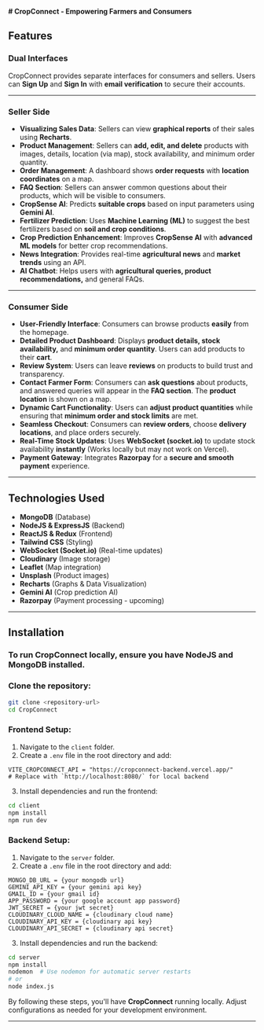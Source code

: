 **# CropConnect - Empowering Farmers and Consumers**

## **Features**

### **Dual Interfaces**  
CropConnect provides separate interfaces for consumers and sellers. Users can **Sign Up** and **Sign In** with **email verification** to secure their accounts.

---

### **Seller Side**

- **Visualizing Sales Data**: Sellers can view **graphical reports** of their sales using **Recharts**.
- **Product Management**: Sellers can **add, edit, and delete** products with images, details, location (via map), stock availability, and minimum order quantity.
- **Order Management**: A dashboard shows **order requests** with **location coordinates** on a map.
- **FAQ Section**: Sellers can answer common questions about their products, which will be visible to consumers.
- **CropSense AI**: Predicts **suitable crops** based on input parameters using **Gemini AI**.
- **Fertilizer Prediction**: Uses **Machine Learning (ML)** to suggest the best fertilizers based on **soil and crop conditions**.
- **Crop Prediction Enhancement**: Improves **CropSense AI** with **advanced ML models** for better crop recommendations.
- **News Integration**: Provides real-time **agricultural news** and **market trends** using an API.
- **AI Chatbot**: Helps users with **agricultural queries, product recommendations,** and general FAQs.

---

### **Consumer Side**

- **User-Friendly Interface**: Consumers can browse products **easily** from the homepage.
- **Detailed Product Dashboard**: Displays **product details, stock availability,** and **minimum order quantity**. Users can add products to their **cart**.
- **Review System**: Users can leave **reviews** on products to build trust and transparency.
- **Contact Farmer Form**: Consumers can **ask questions** about products, and answered queries will appear in the **FAQ section**. The **product location** is shown on a map.
- **Dynamic Cart Functionality**: Users can **adjust product quantities** while ensuring that **minimum order and stock limits** are met.
- **Seamless Checkout**: Consumers can **review orders**, choose **delivery locations**, and place orders securely.
- **Real-Time Stock Updates**: Uses **WebSocket (socket.io)** to update stock availability **instantly** (Works locally but may not work on Vercel).
- **Payment Gateway**: Integrates **Razorpay** for a **secure and smooth payment** experience.

---

## **Technologies Used**
- **MongoDB** (Database)
- **NodeJS & ExpressJS** (Backend)
- **ReactJS & Redux** (Frontend)
- **Tailwind CSS** (Styling)
- **WebSocket (Socket.io)** (Real-time updates)
- **Cloudinary** (Image storage)
- **Leaflet** (Map integration)
- **Unsplash** (Product images)
- **Recharts** (Graphs & Data Visualization)
- **Gemini AI** (Crop prediction AI)
- **Razorpay** (Payment processing - upcoming)

---

## **Installation**
### **To run CropConnect locally, ensure you have NodeJS and MongoDB installed.**

### **Clone the repository:**
```sh
git clone <repository-url>
cd CropConnect
```

### **Frontend Setup:**
1. Navigate to the `client` folder.
2. Create a `.env` file in the root directory and add:
```env
VITE_CROPCONNECT_API = "https://cropconnect-backend.vercel.app/"  
# Replace with `http://localhost:8080/` for local backend
```
3. Install dependencies and run the frontend:
```sh
cd client
npm install
npm run dev
```

### **Backend Setup:**
1. Navigate to the `server` folder.
2. Create a `.env` file in the root directory and add:
```env
MONGO_DB_URL = {your mongodb url}
GEMINI_API_KEY = {your gemini api key}
GMAIL_ID = {your gmail id}
APP_PASSWORD = {your google account app password}
JWT_SECRET = {your jwt secret}
CLOUDINARY_CLOUD_NAME = {cloudinary cloud name}
CLOUDINARY_API_KEY = {cloudinary api key}
CLOUDINARY_API_SECRET = {cloudinary api secret}
```
3. Install dependencies and run the backend:
```sh
cd server
npm install
nodemon  # Use nodemon for automatic server restarts
# or
node index.js
```

By following these steps, you'll have **CropConnect** running locally. Adjust configurations as needed for your development environment.

---



